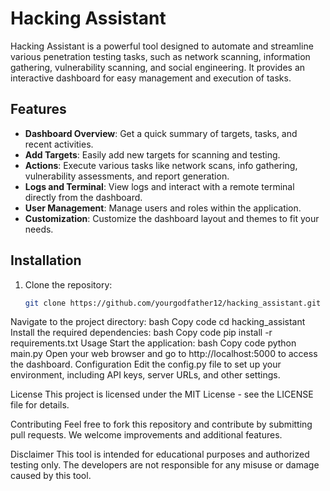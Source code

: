 # Hacking Assistant

Hacking Assistant is a powerful tool designed to automate and streamline various penetration testing tasks, such as network scanning, information gathering, vulnerability scanning, and social engineering. It provides an interactive dashboard for easy management and execution of tasks.

## Features

- **Dashboard Overview**: Get a quick summary of targets, tasks, and recent activities.
- **Add Targets**: Easily add new targets for scanning and testing.
- **Actions**: Execute various tasks like network scans, info gathering, vulnerability assessments, and report generation.
- **Logs and Terminal**: View logs and interact with a remote terminal directly from the dashboard.
- **User Management**: Manage users and roles within the application.
- **Customization**: Customize the dashboard layout and themes to fit your needs.

## Installation

1. Clone the repository:
   ```bash
   git clone https://github.com/yourgodfather12/hacking_assistant.git
Navigate to the project directory:
bash
Copy code
cd hacking_assistant
Install the required dependencies:
bash
Copy code
pip install -r requirements.txt
Usage
Start the application:
bash
Copy code
python main.py
Open your web browser and go to http://localhost:5000 to access the dashboard.
Configuration
Edit the config.py file to set up your environment, including API keys, server URLs, and other settings.

License
This project is licensed under the MIT License - see the LICENSE file for details.

Contributing
Feel free to fork this repository and contribute by submitting pull requests. We welcome improvements and additional features.

Disclaimer
This tool is intended for educational purposes and authorized testing only. The developers are not responsible for any misuse or damage caused by this tool.




